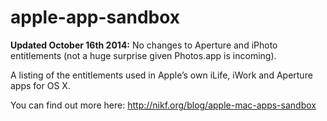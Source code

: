apple-app-sandbox
=================

**Updated October 16th 2014:** No changes to Aperture and iPhoto entitlements (not a huge surprise given Photos.app is incoming).

A listing of the entitlements used in Apple’s own iLife, iWork and Aperture apps for OS X.

You can find out more here: http://nikf.org/blog/apple-mac-apps-sandbox
